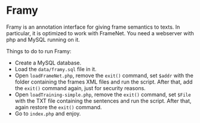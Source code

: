 # Framy

Framy is an annotation interface for giving frame semantics to texts. In particular, it is optimized to work with FrameNet.
You need a webserver with php and MySQL running on it.

Things to do to run Framy:
* Create a MySQL database.
* Load the `data/framy.sql` file in it.
* Open `loadFrameNet.php`, remove the `exit()` command, set `$addr` with the folder containing the frames
XML files and run the script. After that, add the `exit()` command again, just for security reasons.
* Open `loadTraining-simple.php`, remove the `exit()` command, set `$File` with the TXT file containing
the sentences and run the script. After that, again restore the `exit()` command.
* Go to `index.php` and enjoy.
